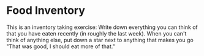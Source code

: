# Food Inventory

This is an inventory taking exercise: Write down everything you can think of that you have eaten recently (in roughly the last week).
When you can't think of anything else, put down a star next to anything that makes you go "That was good, I should eat more of that."
